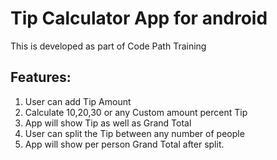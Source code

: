Tip Calculator App for android
==============================

This is developed as part of Code Path Training

Features:
---------
1. User can add Tip Amount
2. Calculate 10,20,30 or any Custom amount percent Tip
3. App will show Tip as well as Grand Total
4. User can split the Tip between any number of people
5. App will show per person Grand Total after split.
